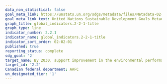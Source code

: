 ```yaml
---
data_non_statistical: false
goal_meta_link: https://unstats.un.org/sdgs/metadata/files/Metadata-02-02-01.pdf
goal_meta_link_text: United Nations Sustainable Development Goals Metadata (pdf 232kB)
graph_title: global_indicators.2-2-1-title
graph_type: line
indicator_number: 2.2.1
indicator_name: global_indicators.2-2-1-title
indicator_sort_order: 02-02-01
published: true
reporting_status: complete
sdg_goal: '2'
target_name: By 2030, support improvement in the environmental performance of the agriculture sector by achieving a score of 71 or higher for the Index of Agri-Environmental Sustainability
target_id: '2.2'
Canadian federal department: AAFC
un_designated_tier: '1'
---
```

